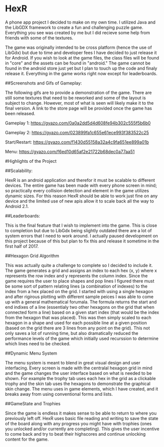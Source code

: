 # HexR
A phone app project I decided to make on my own time. I utilized Java and the LibGDX framework to create a fun and challenging puzzle game. Everything you see was created by me but I did recieve some help from friends with some of the textures. 

The game was originally intended to be cross platform (hence the use of LibGdx) but due to time and developer fees I have decided to just release it for Android. If you wish to look at the game files, the class files will be found in "core" and the assets can be found in "android." The game cannot be found in the android store just yet but I plan to touch up the code and finaly release it. Everything in the game works right now except for leaderboards.

##Screenshots and Gifs of Gameplay:

The following gifs are to provide a demonstration of the game. There are still some textures that need to be reworked and some of the layout is subject to change. However, most of what is seen will likely make it to the final version. A link to the store page will be provided once the game has been released.

Gameplay 1: https://gyazo.com/0a0a2dd5d4d608fe94b302c555f5b6b0

Gameplay 2: https://gyazo.com/023899fa1c655e61ece993f383522c25

Start/Restart: https://gyazo.com/f1430d55158a32a4c9fa651ee899a01b

Menu: https://gyazo.com/f6ed10d65af2e21722b68dec0a77aa51

#Highlights of the Project

##Scalability:

HexR is an android application and therefor it must be scalable to different devices. The entire game has been made with every phone screen in mind; so practically every collision detection and element in the game utilizes dynamic sizes. For this reason HexR should be able to work just fine on any device and the limited use of new apis allow it to scale back all the way to Android 2.1.

##Leaderboards:

This is the final feature that I wish to implement into the game. This is close to completion but due to LibGdx being slightly outdated there are a lot of system errors that I need to work around. I actually paused development on this project because of this but plan to fix this and release it sometime in the first half of 2017.

##Hexagon Grid Algorithm

This was actually quite a challenge to complete so I decided to include it. The game generates a grid and assigns an index to each hex (x, y) where x represents the row index and y represents the column index. Since the game requires the user to place shapes and pop lines I figured there must be some sort of pattern relating lines (a combination of indexes) to the index from a hex placed on the grid. I started with using a single hexagon and after rigirous plotting with different sample peices I was able to come up with a general mathematical forumala. The formula returns the start and end indixes of a line (essentialy two other hexagons on the grid that when connected form a line) based on a given start index (that would be the index from the hexagon that was placed). This was then simply scaled to each hexagon in a shape and used for each possible line at a given position (based on the grid there are 3 lines from any point on the grid). This not only saves a lot of running time, but also dramatically reduced the performance levels of the game which initially used recurssion to determine which lines need to be checked. 

##Dynamic Menu System

The menu system is meant to blend in great visual design and user interfacing. Every screen is made with the centralal hexagon grid in mind and the game changes the user interface based on what is needed to be shown. For example the trophy tab uses each hex in the grid as a clickable trophy and the skin tab uses the hexagons to demonstrate the graphical skin change. The menu uses in game elements, which I have created, and it breaks away from using conventional forms and lists.

##GameState and Trophies

Since the game is endless it makes sense to be able to return to where you previously left off. HexR uses basic file reading and writing to save the state of the board along with any progress you might have with trophies (ones you unlocked and/or currently are completing). This gives the user incentive to come back and try to beat their highscores and continue unlocking content for the game.
